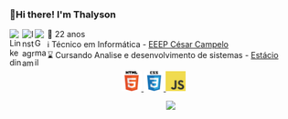  ### 👤Hi there! I'm Thalyson 
  <a href="https://www.linkedin.com/in/thalyson-oliveira-4b5548167/">
    <img align="left" alt="Linkedin" width="22px" src="https://cdn.jsdelivr.net/npm/simple-icons@v3/icons/linkedin.svg" />
  </a>
  <a href="https://www.instagram.com/thalysonoliveira150/">
    <img align="left" alt="Instagram" width="22px" src="https://cdn.jsdelivr.net/npm/simple-icons@v3/icons/instagram.svg" />
  </a>
  <a href="#">
    <img align="left" alt="Gmail" width="22px" src="https://cdn.jsdelivr.net/npm/simple-icons@v3/icons/gmail.svg" />
  </a>


📅 22 anos <br> 
ℹ️ Técnico em Informática - <a href="https://www.facebook.com/eeepccampelo"/> EEEP César Campelo</a> <br>
⌛ Cursando Analise e desenvolvimento de sistemas - <a href="https://portal.estacio.br/?estado=CE"/> Estácio <br>


<p align="center">
  <img height="35" src="https://raw.githubusercontent.com/github/explore/80688e429a7d4ef2fca1e82350fe8e3517d3494d/topics/html/html.png" style="max-width:100%;">
  <img height="35" src="https://raw.githubusercontent.com/github/explore/80688e429a7d4ef2fca1e82350fe8e3517d3494d/topics/css/css.png" style="max-width:100%;">
  <img height="35" src="https://raw.githubusercontent.com/github/explore/80688e429a7d4ef2fca1e82350fe8e3517d3494d/topics/javascript/javascript.png" style="max-width:100%;">
</p>


<img align="right" src="https://camo.githubusercontent.com/410dd0b1b800cd1e13965237beee2a32474be978/68747470733a2f2f6d656469612e67697068792e636f6d2f6d656469612f4d3967624264396e6244724f5475314d71782f67697068792e676966" width="230" data-canonical-src="https://media.giphy.com/media/M9gbBd9nbDrOTu1Mqx/giphy.gif" style="max-width:100%;">
